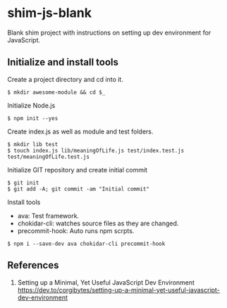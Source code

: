 # shim-js-blank
Blank shim project with instructions on setting up dev environment for JavaScript.

## Initialize and install tools
Create a project directory and cd into it.<br/>
```
$ mkdir awesome-module && cd $_
```

Initialize Node.js<br/>
```
$ npm init --yes
```

Create index.js as well as module and test folders.<br/>
```
$ mkdir lib test
$ touch index.js lib/meaningOfLife.js test/index.test.js test/meaningOfLife.test.js
```

Initialize GIT repository and create initial commit
```
$ git init
$ git add -A; git commit -am "Initial commit"
```

Install tools
* ava: Test framework.
* chokidar-cli: watches source files as they are changed.
* precommit-hook: Auto runs npm scrpts.
```
$ npm i --save-dev ava chokidar-cli precommit-hook
```

## References
1. Setting up a Minimal, Yet Useful JavaScript Dev Environment<br/>
https://dev.to/corgibytes/setting-up-a-minimal-yet-useful-javascript-dev-environment
